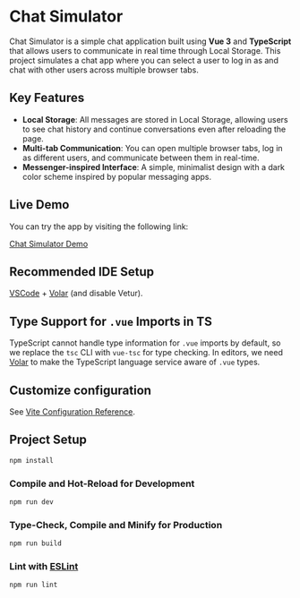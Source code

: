 # Chat Simulator

Chat Simulator is a simple chat application built using **Vue 3** and **TypeScript** that allows users to communicate in real time through Local Storage. This project simulates a chat app where you can select a user to log in as and chat with other users across multiple browser tabs.

## Key Features

- **Local Storage**: All messages are stored in Local Storage, allowing users to see chat history and continue conversations even after reloading the page.
- **Multi-tab Communication**: You can open multiple browser tabs, log in as different users, and communicate between them in real-time.
- **Messenger-inspired Interface**: A simple, minimalist design with a dark color scheme inspired by popular messaging apps.

## Live Demo

You can try the app by visiting the following link:

[Chat Simulator Demo](https://yermekulyd.github.io/chat-simulator/)

## Recommended IDE Setup

[VSCode](https://code.visualstudio.com/) + [Volar](https://marketplace.visualstudio.com/items?itemName=Vue.volar) (and disable Vetur).

## Type Support for `.vue` Imports in TS

TypeScript cannot handle type information for `.vue` imports by default, so we replace the `tsc` CLI with `vue-tsc` for type checking. In editors, we need [Volar](https://marketplace.visualstudio.com/items?itemName=Vue.volar) to make the TypeScript language service aware of `.vue` types.

## Customize configuration

See [Vite Configuration Reference](https://vitejs.dev/config/).

## Project Setup

```sh
npm install
```

### Compile and Hot-Reload for Development

```sh
npm run dev
```

### Type-Check, Compile and Minify for Production

```sh
npm run build
```

### Lint with [ESLint](https://eslint.org/)

```sh
npm run lint
```
